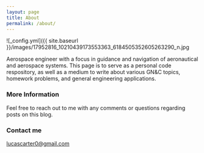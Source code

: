 ```yaml
---
layout: page
title: About
permalink: /about/
---
```


![_config.yml]({{ site.baseurl }}/images/17952816_10210439173553363_6184505352605263290_n.jpg

Aerospace engineer with a focus in guidance and navigation of aeronautical and aerospace systems. This page is to serve as a personal code respository, as well as a medium to write about various GN&C topics, homework problems, and general engineering applications. 

### More Information

Feel free to reach out to me with any comments or questions regarding posts on this blog.

### Contact me

[lucascarter0@gmail.com](mailto:lucascarter0@gmail.com)

